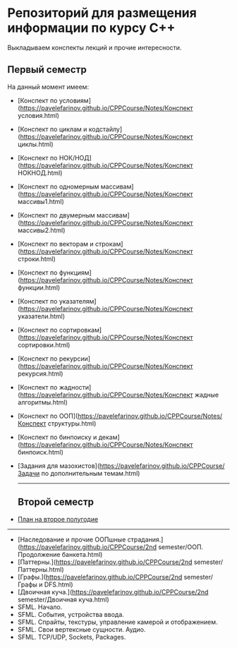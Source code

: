 #	Репозиторий для размещения информации по курсу С++

Выкладываем конспекты лекций и прочие интересности.

##	Первый семестр

На данный момент имеем:
- [Конспект по условиям](https://pavelefarinov.github.io/CPPCourse/Notes/Конспект условия.html)

- [Конспект по циклам и кодстайлу](https://pavelefarinov.github.io/CPPCourse/Notes/Конспект циклы.html)

- [Конспект по НОК/НОД](https://pavelefarinov.github.io/CPPCourse/Notes/Конспект НОКНОД.html)

- [Конспект по одномерным массивам](https://pavelefarinov.github.io/CPPCourse/Notes/Конспект массивы1.html)

- [Конспект по двумерным массивам](https://pavelefarinov.github.io/CPPCourse/Notes/Конспект массивы2.html)

- [Конспект по векторам и строкам](https://pavelefarinov.github.io/CPPCourse/Notes/Конспект строки.html)

- [Конспект по функциям](https://pavelefarinov.github.io/CPPCourse/Notes/Конспект функции.html)

- [Конспект по указателям](https://pavelefarinov.github.io/CPPCourse/Notes/Конспект указатели.html)

- [Конспект по сортировкам](https://pavelefarinov.github.io/CPPCourse/Notes/Конспект сортировки.html)

- [Конспект по рекурсии](https://pavelefarinov.github.io/CPPCourse/Notes/Конспект рекурсия.html)

- [Конспект по жадности](https://pavelefarinov.github.io/CPPCourse/Notes/Конспект жадные алгоритмы.html)

- [Конспект по ООП](https://pavelefarinov.github.io/CPPCourse/Notes/Конспект структуры.html)

- [Конспект по бинпоиску и декам](https://pavelefarinov.github.io/CPPCourse/Notes/Конспект бинпоиск.html)

- [Задания для мазохистов](https://pavelefarinov.github.io/CPPCourse/Задачи по дополнительным темам.html)

  ---

  ## Второй семестр

- [План на второе полугодие](https://pavelefarinov.github.io/CPPCourse/Dec-May.html)

---

- [Наследование и прочие ООПшные страдания.](https://pavelefarinov.github.io/CPPCourse/2nd semester/ООП. Продолжение банкета.html)
- [Паттерны.](https://pavelefarinov.github.io/CPPCourse/2nd semester/Паттерны.html)
- [Графы.](https://pavelefarinov.github.io/CPPCourse/2nd semester/Графы и DFS.html)
- [Двоичная куча.](https://pavelefarinov.github.io/CPPCourse/2nd semester/Двоичная куча.html)
- SFML. Начало.
- SFML. События, устройства ввода.
- SFML. Спрайты, текстуры, управление камерой и отображением.
- SFML. Свои вертексные сущности. Аудио.
- SFML. TCP/UDP, Sockets, Packages.
